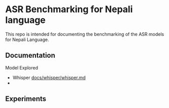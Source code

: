 # ASR Benchmarking for Nepali language

This repo is intended for documenting the benchmarking of the ASR
models for Nepali Language.


## Documentation
Model Explored
- Whisper [docs/whisper/whisper.md](/docs/whisper/whisper.md)
-

## Experiments

